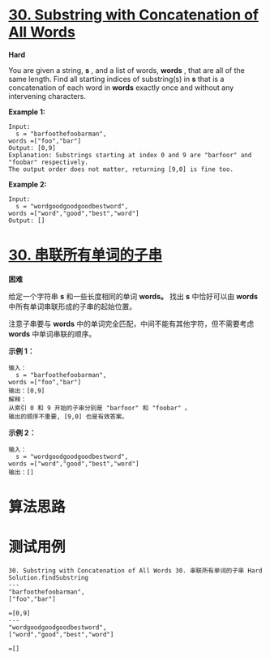 # [30. Substring with Concatenation of All Words][enTitle]

**Hard**

You are given a string, **s** , and a list of words, **words** , that are all of the same length. Find all starting indices of substring(s) in **s**  that is a concatenation of each word in **words**  exactly once and without any intervening characters.

**Example 1:** 

```
Input:
  s = "barfoothefoobarman",
words =["foo","bar"]
Output: [0,9]
Explanation: Substrings starting at index 0 and 9 are "barfoor" and "foobar" respectively.
The output order does not matter, returning [9,0] is fine too.

```

**Example 2:** 

```
Input:
  s = "wordgoodgoodgoodbestword",
words =["word","good","best","word"]
Output: []

```
# [30. 串联所有单词的子串][cnTitle]

**困难**

给定一个字符串 **s** 和一些长度相同的单词 **words。** 找出 **s** 中恰好可以由 **words** 中所有单词串联形成的子串的起始位置。

注意子串要与 **words** 中的单词完全匹配，中间不能有其他字符，但不需要考虑 **words** 中单词串联的顺序。



**示例 1：** 

```
输入：
  s = "barfoothefoobarman",
words =["foo","bar"]
输出：[0,9]
解释：
从索引 0 和 9 开始的子串分别是 "barfoor" 和 "foobar" 。
输出的顺序不重要, [9,0] 也是有效答案。

```

**示例 2：** 

```
输入：
  s = "wordgoodgoodgoodbestword",
words =["word","good","best","word"]
输出：[]

```


# 算法思路

# 测试用例
```
30. Substring with Concatenation of All Words 30. 串联所有单词的子串 Hard
Solution.findSubstring
---
"barfoothefoobarman",
["foo","bar"]

=[0,9]
---
"wordgoodgoodgoodbestword",
["word","good","best","word"]

=[]
```

[enTitle]: https://leetcode.com/problems/substring-with-concatenation-of-all-words/
[cnTitle]: https://leetcode-cn.com/problems/substring-with-concatenation-of-all-words/
